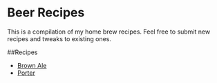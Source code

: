 Beer Recipes
=================
This is a compilation of my home brew recipes. Feel free to submit new recipes and tweaks to existing ones.

##Recipes 

* [Brown Ale](https://github.com/bryanstedman/Beer-Recipes/blob/master/brown-ale.md)
* [Porter](https://github.com/bryanstedman/Beer-Recipes/blob/master/porter.md)


